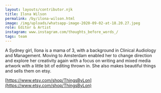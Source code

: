 ```yaml
---
layout: layouts/contributor.njk
title: Ilona Wilson
permalink: /by/ilona-wilson.html
image: /img/uploads/whatsapp-image-2020-09-02-at-18.20.27.jpeg
role: Editor & Artist
instagram: www.instagram.com/thoughts_before_words_/
tags: team
---
```

A Sydney girl, Ilona is a mama of 3, with a background in Clinical Audiology and Management. Moving to Amsterdam enabled her to change direction and explore her creativity again with a focus on writing and mixed media artwork with a little bit of editing thrown in. She also makes beautiful things and sells them on etsy.

[https://www.etsy.com/shop/ThingsByLon](https://www.etsy.com/shop/ThingsByLon)